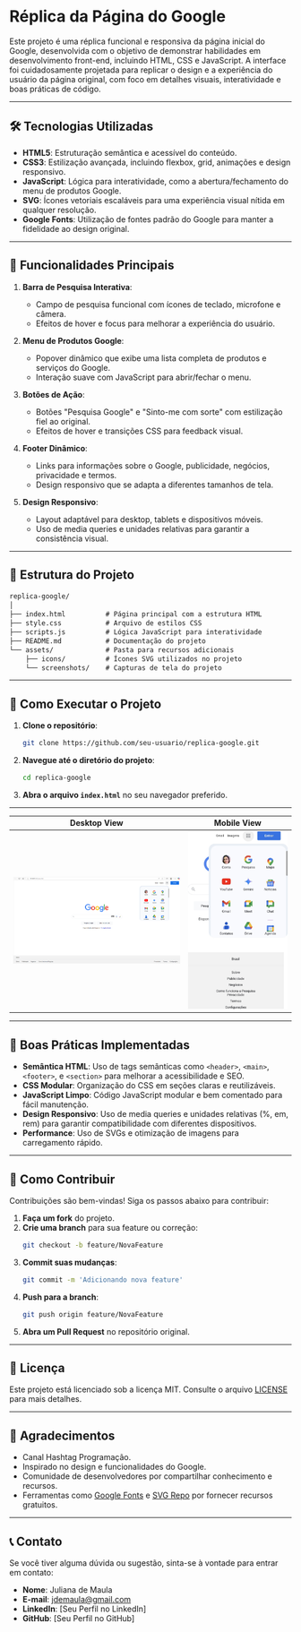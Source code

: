 
# Réplica da Página do Google

Este projeto é uma réplica funcional e responsiva da página inicial do Google, desenvolvida com o objetivo de demonstrar habilidades em desenvolvimento front-end, incluindo HTML, CSS e JavaScript. A interface foi cuidadosamente projetada para replicar o design e a experiência do usuário da página original, com foco em detalhes visuais, interatividade e boas práticas de código.

---

## 🛠️ Tecnologias Utilizadas

- **HTML5**: Estruturação semântica e acessível do conteúdo.
- **CSS3**: Estilização avançada, incluindo flexbox, grid, animações e design responsivo.
- **JavaScript**: Lógica para interatividade, como a abertura/fechamento do menu de produtos Google.
- **SVG**: Ícones vetoriais escaláveis para uma experiência visual nítida em qualquer resolução.
- **Google Fonts**: Utilização de fontes padrão do Google para manter a fidelidade ao design original.

---

## 🎯 Funcionalidades Principais

1. **Barra de Pesquisa Interativa**:
   - Campo de pesquisa funcional com ícones de teclado, microfone e câmera.
   - Efeitos de hover e focus para melhorar a experiência do usuário.

2. **Menu de Produtos Google**:
   - Popover dinâmico que exibe uma lista completa de produtos e serviços do Google.
   - Interação suave com JavaScript para abrir/fechar o menu.

3. **Botões de Ação**:
   - Botões "Pesquisa Google" e "Sinto-me com sorte" com estilização fiel ao original.
   - Efeitos de hover e transições CSS para feedback visual.

4. **Footer Dinâmico**:
   - Links para informações sobre o Google, publicidade, negócios, privacidade e termos.
   - Design responsivo que se adapta a diferentes tamanhos de tela.

5. **Design Responsivo**:
   - Layout adaptável para desktop, tablets e dispositivos móveis.
   - Uso de media queries e unidades relativas para garantir a consistência visual.

---

## 📂 Estrutura do Projeto

```
replica-google/
│
├── index.html          # Página principal com a estrutura HTML
├── style.css           # Arquivo de estilos CSS
├── scripts.js          # Lógica JavaScript para interatividade
├── README.md           # Documentação do projeto
└── assets/             # Pasta para recursos adicionais
    ├── icons/          # Ícones SVG utilizados no projeto
    └── screenshots/    # Capturas de tela do projeto
```

---

## 🚀 Como Executar o Projeto

1. **Clone o repositório**:
   ```bash
   git clone https://github.com/seu-usuario/replica-google.git
   ```

2. **Navegue até o diretório do projeto**:
   ```bash
   cd replica-google
   ```

3. **Abra o arquivo `index.html`** no seu navegador preferido.

---


| Desktop View | Mobile View |
|--------------|-------------|
| ![Desktop](./assests/Captura%20de%20tela%202025-03-16%20191812.png) | ![Mobile](./assests/Screenshot_20250316_211907.jpg) |

---

## 📝 Boas Práticas Implementadas

- **Semântica HTML**: Uso de tags semânticas como `<header>`, `<main>`, `<footer>`, e `<section>` para melhorar a acessibilidade e SEO.
- **CSS Modular**: Organização do CSS em seções claras e reutilizáveis.
- **JavaScript Limpo**: Código JavaScript modular e bem comentado para fácil manutenção.
- **Design Responsivo**: Uso de media queries e unidades relativas (%, em, rem) para garantir compatibilidade com diferentes dispositivos.
- **Performance**: Uso de SVGs e otimização de imagens para carregamento rápido.

---

## 🤝 Como Contribuir

Contribuições são bem-vindas! Siga os passos abaixo para contribuir:

1. **Faça um fork** do projeto.
2. **Crie uma branch** para sua feature ou correção:
   ```bash
   git checkout -b feature/NovaFeature
   ```
3. **Commit suas mudanças**:
   ```bash
   git commit -m 'Adicionando nova feature'
   ```
4. **Push para a branch**:
   ```bash
   git push origin feature/NovaFeature
   ```
5. **Abra um Pull Request** no repositório original.

---

## 📜 Licença

Este projeto está licenciado sob a licença MIT. Consulte o arquivo [LICENSE](LICENSE) para mais detalhes.

---

## 🙌 Agradecimentos

- Canal Hashtag Programação.
- Inspirado no design e funcionalidades do Google.
- Comunidade de desenvolvedores por compartilhar conhecimento e recursos.
- Ferramentas como [Google Fonts](https://fonts.google.com/) e [SVG Repo](https://www.svgrepo.com/) por fornecer recursos gratuitos.

---

## 📞 Contato

Se você tiver alguma dúvida ou sugestão, sinta-se à vontade para entrar em contato:

- **Nome**: Juliana de Maula
- **E-mail**: jdemaula@gmail.com
- **LinkedIn**: [Seu Perfil no LinkedIn]
- **GitHub**: [Seu Perfil no GitHub]

